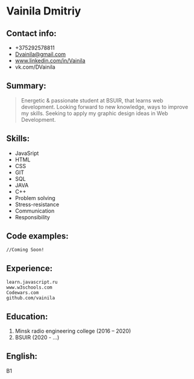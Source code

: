 # Vainila Dmitriy


## Contact info:


* +375292578811 
* Dvainila@gmail.com
* www.linkedin.com/in/Vainila
* vk.com/DVainila


## Summary:
>Energetic & passionate student at BSUIR, that learns web development. Looking forward to new knowledge, ways to improve my skills.
Seeking to apply my graphic design ideas in Web Development.


## Skills:
* JavaSript   
*  HTML 	
*  CSS
* GIT
* SQL
* JAVA
* C++
* Problem solving
* Stress-resistance
* Communication 	
* Responsibility


## Code examples:
```
//Coming Soon!
```

## Experience: 

    learn.javascript.ru
    www.w3schools.com
    Codewars.com
    github.com/vainila


## Education:
1. Minsk radio engineering college (2016 – 2020)   
2. BSUIR (2020 - ...)

## English:
B1 


